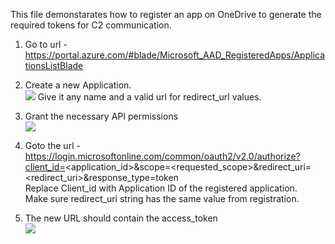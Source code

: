 This file demonstarates how to register an app on OneDrive to generate the required tokens for C2 communication.

1. Go to url -  
	https://portal.azure.com/#blade/Microsoft_AAD_RegisteredApps/ApplicationsListBlade 

2. Create a new Application.  
	<img src="./UsageImages/OneDrive/Register.png"/>
	Give it any name and a valid url for redirect_url values.  

3. Grant the necessary API permissions  
	<img src="./UsageImages/OneDrive/Permissions.png"/>  
	
4. Goto the url -  
	https://login.microsoftonline.com/common/oauth2/v2.0/authorize?client_id=<application_id>&scope=<requested_scope>&redirect_uri=<redirect_uri>&response_type=token  
	Replace Client_id with Application ID of the registered application.  
	Make sure redirect_uri string has the same value from registration.  

5. The new URL should contain the access_token  
	<img src="./UsageImages/OneDrive/token.png"/>

